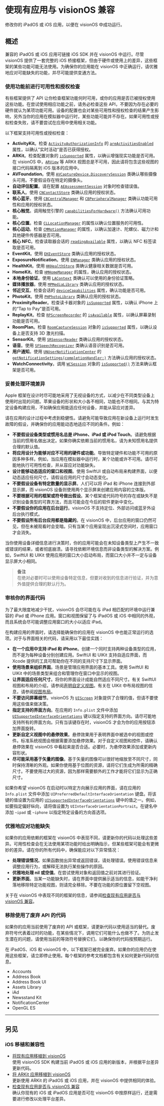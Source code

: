 # 使现有应用与 visionOS 兼容

修改你的 iPadOS 或 iOS 应用，以便在 visionOS 中成功运行。

## 概述

兼容的 iPadOS 或 iOS 应用可链接 iOS SDK 并在 visionOS 中运行。尽管 visionOS 提供了一套完整的 iOS 桥接框架，但由于硬件或使用上的差异，这些框架的某些功能可能无法使用。为确保你的应用能在 visionOS 中正确运行，请优雅地应对可能缺失的功能，并尽可能提供变通方法。

### 使用功能前进行可用性和授权检查

有些框架提供了 API 让你检查框架功能何时可用，或你的应用是否已被授权使用这些功能。在尝试使用相应功能之前，请务必检查这些 API，不要因为存在必要的硬件就认为某项功能可用。设备的配置也会对某些可用性和授权检查的结果产生影响，另外当你的应用在模拟器中运行时，某些功能可能并不存在。如果可用性或授权检查失败，请不要尝试在应用中使用相关功能。

以下框架支持可用性或授权检查：

- **ActivityKit**。检查 [`ActivityAuthorizationInfo`](https://developer.apple.com/documentation/ActivityKit/ActivityAuthorizationInfo) 的 [`areActivitiesEnabled`](https://developer.apple.com/documentation/ActivityKit/ActivityAuthorizationInfo/areActivitiesEnabled) 属性，以确认”实时活动“是否已获得授权。
- **ARKit**。检查配置对象的 [`isSupported`](https://developer.apple.com/documentation/arkit/arconfiguration/2923553-issupported) 属性，以确认增强现实功能是否可用。在 visionOS 中，[`ARView`](https://developer.apple.com/documentation/RealityKit/ARView) 等 ARKit 视图总是不可用，因此请将包含这些视图的接口代码隔离到 iOS 版本的应用中。
- **AVFoundation**。使用 [`AVCaptureDevice.DiscoverySession`](https://developer.apple.com/documentation/avfoundation/avcapturedevice/discoverysession) 类确认哪些摄像头可用。不要假设存在特定的摄像头。
- **自动评估配置**。请在配置 [`AEAssessmentSession`](https://developer.apple.com/documentation/AutomaticAssessmentConfiguration/AEAssessmentSession) 对象时检查错误值。
- **联系人**。使用 [`CNContactStore`](https://developer.apple.com/documentation/Contacts/CNContactStore) 类确认应用的授权状态。
- **核心蓝牙**。使用 [`CBCentralManager`](https://developer.apple.com/documentation/CoreBluetooth/CBCentralManager) 和 [`CBPeripheralManager`](https://developer.apple.com/documentation/CoreBluetooth/CBPeripheralManager) 类确认功能可用性和应用的授权状态。
- **核心触觉**。调用触觉引擎的 [`capabilitiesForHardware()`](https://developer.apple.com/documentation/CoreHaptics/CHHapticEngine/capabilitiesForHardware()) 方法确认可用功能。
- **核心位置**。检查 [`CLLocationManager`](https://developer.apple.com/documentation/corelocation/cllocationmanager) 的属性以确认位置服务的可用性。
- **核心运动**。检查 [`CMMotionManager`](https://developer.apple.com/documentation/coremotion/cmmotionmanager) 的属性，以确认加速计、陀螺仪、磁力计和其他硬件传感器是否可用。
- **核心 NFC**。检查读取器会话的 [`readingAvailable`](https://developer.apple.com/documentation/corenfc/nfcreadersession/3043845-readingavailable) 属性，以确认 NFC 标签读取是否可用。
- **EventKit**。使用 [`EKEventStore`](https://developer.apple.com/documentation/eventkit/ekeventstore) 类确认应用的授权状态。
- **ExposureNotification**。使用 [`ENManager`](https://developer.apple.com/documentation/exposurenotification/enmanager) 类确认应用的授权状态。
- **HealthKit**。使用 [`HKHealthStore`](https://developer.apple.com/documentation/healthkit/hkhealthstore) 类确认健康相关数据是否可用。
- **HomeKit**。检查 [`HMHomeManager`](https://developer.apple.com/documentation/homekit/hmhomemanager) 的属性，确认应用的授权状态。
- **本地身份验证**。使用 [`LAContext`](https://developer.apple.com/documentation/LocalAuthentication/LAContext) 类确认可以使用的身份验证策略。
- **媒体播放器**。使用 [`MPMediaLibrary`](https://developer.apple.com/documentation/mediaplayer/mpmedialibrary) 类确认应用的授权状态。
- **邻近交互**。检查会话的 [`deviceCapabilities`](https://developer.apple.com/documentation/nearbyinteraction/nisession/3951288-devicecapabilities) 属性，确认功能是否可用。
- **PhotoKit**。使用 [`PHPhotoLibrary`](https://developer.apple.com/documentation/photokit/phphotolibrary) 类确认应用的授权状态。
- **ProximityReader**。检查读卡器对象的 [`isSupported`](https://developer.apple.com/documentation/ProximityReader/PaymentCardReader/isSupported) 属性，以确认 iPhone 上的“Tap to Pay”是否可用。
- **ReplayKit**。检查 [`RPScreenRecorder`](https://developer.apple.com/documentation/ReplayKit/RPScreenRecorder) 的 [`isAvailable`](https://developer.apple.com/documentation/replaykit/rpscreenrecorder/isavailable) 属性，以确认屏幕录制功能是否可用。
- **RoomPlan**。检查 [`RoomCaptureSession`](https://developer.apple.com/documentation/RoomPlan/RoomCaptureSession) 对象的 [`isSupported`](https://developer.apple.com/documentation/RoomPlan/RoomCaptureSession/isSupported) 属性，以确认设备上是否支持 3D 激光扫描。
- **SensorKit**。使用 [`SRSensorReader`](https://developer.apple.com/documentation/sensorkit/srsensorreader) 类确认应用的授权状态。
- **语音**。使用 [`SFSpeechRecognizer`](https://developer.apple.com/documentation/speech/sfspeechrecognizer) 类确认语音识别是否可用。
- **用户通知**。使用 [`UNUserNotificationCenter`](https://developer.apple.com/documentation/UserNotifications/UNUserNotificationCenter) 的 [`getNotificationSettings(completionHandler:)`](https://developer.apple.com/documentation/usernotifications/unusernotificationcenter/getnotificationsettings(completionhandler:)) 方法确认应用的授权状态。
- **WatchConnectivity**。调用 [`WCSession`](https://developer.apple.com/documentation/WatchConnectivity/WCSession) 对象的 [`isSupported()`](https://developer.apple.com/documentation/watchconnectivity/wcsession/issupported()) 方法来确认框架是否可用。

### 妥善处理环境差异
Apple 框架在设计时尽可能地采用了无视设备的方式，以减少在不同类型设备上使用时出现的问题。苹果设备的形状和大小各不相同，功能也不尽相同。与其为特定设备构建应用，不如确保应用能适应任何设备，并能从容应对差异。

请在应用的设计过程中考虑到稳健性。请避免可能导致应用在新设备上运行时发生故障的假设，并确保你的应用能动态地适应不同的条件。例如：

- **不要假设设备类型或惯用名总是 iPhone、iPad 或 iPod Touch**。请避免根据当前的惯用名做出决定。如果你确实依赖当前的惯用名，请为未知惯用名提供合理的默认值。
- **将应用设计为能够对应不可用的硬件或功能**。导致特定硬件和功能不可用的原因多种多样。例如，当应用在模拟器中运行时，某个功能或许不可用。请尽可能地执行可用性检查，并从容应对功能缺失。
- **设计能够动态适应的窗口和视图**。使用 SwiftUI 或自动布局来构建界面，以便动态适应任何尺寸。请假设应用的尺寸会动态变化。
- **不要假设设备有特定数量的显示屏**。人们可以将 iPad 和 iPhone 连接到外部显示屏，而 visionOS 设备则使用两个显示屏来创建应用内容的立体版。
- **不要根据可用的框架或符号做出假设**。某个框架或代码符号的存在或缺失不是识别设备类型的可靠方法，而且可能会在今后的软件更新中变化。
- **不要假设你的应用在后台运行**。visionOS 不支持定位、外部访问或蓝牙外设后台执行模式。
- **不要假设所有后台应用都是隐藏的**。在 visionOS 中，后台应用的窗口仍然可见，但在未被观看时会变暗。只有当某个应用呈现出沉浸式空间时，应用窗口才会消失。

当你使用设备详细信息进行决策时，你的应用可能会在未知设备类型上产生不一致或错误的结果，或者彻底崩溃。请寻找依赖环境信息而非设备类型的解决方案。例如，SwiftUI 和 UIKit 使用应用的窗口大小启动布局，而窗口大小并不一定与设备显示屏大小相同。

> **备注**  
> 在绝对必要时可以使用设备特定信息，但要对收到的信息进行验证，并为意外值提供合理的默认行为。

### 审核你的界面代码
为了最大限度地减少干扰，visionOS 会尽可能在与 iPad 相匹配的环境中运行兼容的 iPad 或 iPhone 应用。窗口和视图保留了与 iPadOS 或 iOS 中相同的外观，而且系统会尽可能调整应用窗口的大小以适应 iPad。

在构建应用的界面时，请选择能确保你的应用在 visionOS 中也能正常运行的选项。对于与界面相关的代码，请采用以下最佳实践：

- **在一个应用中支持 iPad 和 iPhone**。创建一个同时支持两种设备类型的应用，而不是为每种设备分别创建应用。SwiftUI 和 UIKit 支持自适应界面，而 Xcode 提供的工具可帮助你在不同的支持尺寸下显示界面。
- **使用场景来组织界面**。场景是管理应用界面的基本工具。使用 SwiftUI 和 UIKit 中的场景类型来组合和管理你在窗口中显示的视图。
- **让界面适应任何尺寸**。将你的界面设计成能自然适应不同尺寸。有关 SwiftUI 视图和布局的介绍，请参阅[声明自定义视图](https://developer.apple.com/documentation/SwiftUI/Declaring-a-Custom-View)。有关在 UIKit 中布局视图的信息，请参阅[视图布局](https://developer.apple.com/documentation/uikit/view_layout)。
- **不要访问屏幕细节**。visionOS 为 [`UIScreen`](https://developer.apple.com/documentation/uikit/uiscreen) 对象提供了合理的值，但请不要使用这些值来做决策。
- **指定支持的界面方向**。在应用的 `Info.plist` 文件中添加 [`UISupportedInterfaceOrientations`](https://developer.apple.com/documentation/bundleresources/information_property_list/uisupportedinterfaceorientations) 键以指定支持的界面方向。请尽可能地支持所有的界面方向。只有当该键存在时，visionOS 才会为你的应用按钮添加界面旋转。
- **更新自定义视图中的悬停效果**。悬停效果用于表明界面中被选中的视图或控件。标准系统视图会根据需要添加悬停效果。对于自定义视图和控件，请确认悬停效果在 visionOS 中看起来是否合适。必要时，为悬停效果添加或更新内容形状。
- **尽可能采用基于矢量的图像**。基于矢量的图像可以很好地缩放至不同尺寸，同时保持清晰的外观。如果你使用基于位图的资源，请将它们生成为所需的精确尺寸。不要使用过大的资源，因为那样需要额外的工作才能将它们显示为正确尺寸。

如果你希望 visionOS 在启动时以特定方向展示应用的界面，请在应用的 `Info.plist` 文件中添加 `UIPreferredDefaultInterfaceOrientation` 键盘。将该键的值设置为应用的 [`UISupportedInterfaceOrientations`](https://developer.apple.com/documentation/bundleresources/information_property_list/uisupportedinterfaceorientations) 键中的值之一。例如，如要指定偏好纵向，请将值设置为 `UIInterfaceOrientationPortrait`。在键名中添加 `~ipad` 或 `~iphone` 以指定特定设备的方向首选项。

### 优雅地应对功能缺失

如果你的应用依赖的框架在 visionOS 中表现不同，请更新你的代码以处理这些差异。可用性检查会在无法使用某项功能时给出明确指示，但某些框架可能会有更微妙的差异。请在你的所有代码中，确保能应对以下异常情况：

- **处理错误情况**。如果函数抛出异常或返回错误，请处理错误。使用错误信息来调整应用行为，或解释无法执行某些操作的原因。
- **优雅地处理 nil 或空值**。在尝试使用对象和返回值之前对其进行验证。
- **更新界面**。当某一功能缺失时，请在界面中提供展示适当的信息，如能干净利落地移除特定功能视图，则请完全移除。不要在功能的原位置留下空视图。

关于在 visionOS 中表现不同的框架的信息，请参阅[检查现有应用是否与 visionOS 兼容](https://developer.apple.com/documentation/visionos/checking-whether-your-app-is-compatible-with-visionos)。

### 移除使用了废弃 API 的代码

如果你的应用当前使用了废弃的 API 或框架，请更新代码以使用适当的替代。废弃符号代表着过时的功能，在某些情况下，调用它们可能什么也做不了。为防止发生潜在的问题，请使用当前的等效符号替换它们，以确保你的代码按预期运行。

在 iPadOS、iOS 和 visionOS 中，以下框架已被完全废弃。如果你的应用仍在使用这些框架，请立即停止使用。每个框架的参考文档都包含有关如何更新代码的信息。
- Accounts
- Address Book
- Address Book UI
- Assets Library
- iAd
- Newsstand Kit
- NotificationCenter
- OpenGL ES

---

## 另见

### iOS 移植和兼容性

- [将现有应用移植到 visionOS](https://developer.apple.com/documentation/visionos/bringing-your-app-to-visionos)  
使用 visionOS SDK 构建当前 iPadOS 或 iOS 应用的新版本，并根据平台差异更新代码。
- [将 ARKit 应用移植到 visionOS](https://developer.apple.com/documentation/visionos/bringing-your-arkit-app-to-visionos)  
更新使用 ARKit 的 iPadOS 或 iOS 应用，并在 visionOS 中提供相同的体验。
- [检查现有应用是否与 visionOS 兼容](https://developer.apple.com/documentation/visionos/checking-whether-your-app-is-compatible-with-visionos)  
确认你现有的 iOS 或 iPadOS 应用是否可在 visionOS 中按原样运行，还是需要进行修改以处理平台差异。